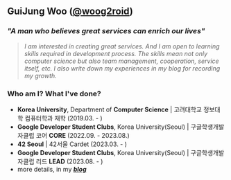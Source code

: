 ## GuiJung Woo ([@woog2roid](https://woog2roid.dev))

### _**"A man who believes great services can enrich our lives"**_

> _I am interested in creating great services. And I am open to learning skills required in development process. The skills mean not only computer science but also team management, cooperation, service itself, etc. I also write down my experiences in my blog for recording my growth._

### Who am I? What I've done?

- **Korea University**, Department of **Computer Science** | 고려대학교 정보대학 컴퓨터학과 재학 (2019.03. - )
- **Google Developer Student Clubs**, Korea University(Seoul) | 구글학생개발자클럽 코어 **CORE** (2022.09. - 2023.08.)
- **42 Seoul** | 42서울 Cardet (2023.03. - )
- **Google Developer Student Clubs**, Korea University(Seoul) | 구글학생개발자클럽 리드 **LEAD** (2023.08. - )
- more details, in my _**[blog](https://woog2roid.dev)**_
